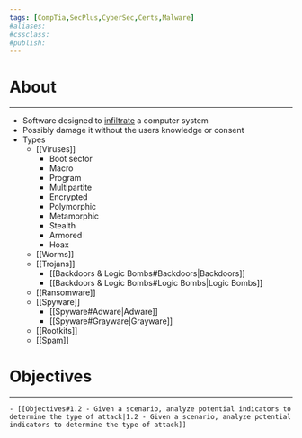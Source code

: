 ```yaml
---
tags: [CompTia,SecPlus,CyberSec,Certs,Malware]
#aliases:
#cssclass:
#publish:
---
```


# About
---
- Software designed to <u>infiltrate</u> a computer system
- Possibly damage it without the users knowledge or consent
- Types
	- [[Viruses]]
		- Boot sector
		- Macro
		- Program
		- Multipartite
		- Encrypted
		- Polymorphic
		- Metamorphic
		- Stealth
		- Armored
		- Hoax
	- [[Worms]]
	- [[Trojans]]
		- [[Backdoors & Logic Bombs#Backdoors|Backdoors]]
		- [[Backdoors & Logic Bombs#Logic Bombs|Logic Bombs]]
	- [[Ransomware]]
	- [[Spyware]]
		- [[Spyware#Adware|Adware]]
		- [[Spyware#Grayware|Grayware]]
	- [[Rootkits]]
	- [[Spam]]

# Objectives
---
	- [[Objectives#1.2 - Given a scenario, analyze potential indicators to determine the type of attack|1.2 - Given a scenario, analyze potential indicators to determine the type of attack]]